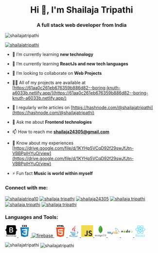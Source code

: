 <h1 align="center">Hi 👋, I'm Shailaja Tripathi</h1>
<h3 align="center">A full stack web developer from India</h3>

<p align="left"> <img src="https://komarev.com/ghpvc/?username=shailajatripathi&label=Profile%20views&color=0e75b6&style=flat" alt="shailajatripathi" /> </p>

<p align="left"> <a href="https://github.com/ryo-ma/github-profile-trophy"><img src="https://github-profile-trophy.vercel.app/?username=shailajatripathi" alt="shailajatripathi" /></a> </p>

- 🔭 I’m currently learning **new technology**

- 🌱 I’m currently learning **ReactJs and new tech languages**

- 👯 I’m looking to collaborate on **Web Projects**

- 👨‍💻 All of my projects are available at [https://61aa0c261eb676359b886d82--boring-knuth-a6033b.netlify.app/](https://61aa0c261eb676359b886d82--boring-knuth-a6033b.netlify.app/)

- 📝 I regularly write articles on [https://hashnode.com/@shailajatripathi](https://hashnode.com/@shailajatripathi)

- 💬 Ask me about **Frontend technologies**

- 📫 How to reach me **shailaja24305@gmail.com**

- 📄 Know about my experiences [https://drive.google.com/file/d/1KYHp5VCqD92f29swJfJtn-VBBPpIHYuO/view](https://drive.google.com/file/d/1KYHp5VCqD92f29swJfJtn-VBBPpIHYuO/view)

- ⚡ Fun fact **Music is world within myself**

<h3 align="left">Connect with me:</h3>
<p align="left">
<a href="https://twitter.com/shailajatripa10" target="blank"><img align="center" src="https://raw.githubusercontent.com/rahuldkjain/github-profile-readme-generator/master/src/images/icons/Social/twitter.svg" alt="shailajatripa10" height="30" width="40" /></a>
<a href="https://linkedin.com/in/shailaja tripathi" target="blank"><img align="center" src="https://raw.githubusercontent.com/rahuldkjain/github-profile-readme-generator/master/src/images/icons/Social/linked-in-alt.svg" alt="shailaja tripathi" height="30" width="40" /></a>
<a href="https://codesandbox.com/shailaja24305" target="blank"><img align="center" src="https://raw.githubusercontent.com/rahuldkjain/github-profile-readme-generator/master/src/images/icons/Social/codesandbox.svg" alt="shailaja24305" height="30" width="40" /></a>
<a href="https://fb.com/shailaja tripathi" target="blank"><img align="center" src="https://raw.githubusercontent.com/rahuldkjain/github-profile-readme-generator/master/src/images/icons/Social/facebook.svg" alt="shailaja tripathi" height="30" width="40" /></a>
<a href="https://instagram.com/shailaja.tripathi" target="blank"><img align="center" src="https://raw.githubusercontent.com/rahuldkjain/github-profile-readme-generator/master/src/images/icons/Social/instagram.svg" alt="shailaja.tripathi" height="30" width="40" /></a>
<a href="https://hashnode.com/shailaja tripathi" target="blank"><img align="center" src="https://raw.githubusercontent.com/rahuldkjain/github-profile-readme-generator/master/src/images/icons/Social/hashnode.svg" alt="shailaja tripathi" height="30" width="40" /></a>
</p>

<h3 align="left">Languages and Tools:</h3>
<p align="left"> <a href="https://getbootstrap.com" target="_blank" rel="noreferrer"> <img src="https://raw.githubusercontent.com/devicons/devicon/master/icons/bootstrap/bootstrap-plain-wordmark.svg" alt="bootstrap" width="40" height="40"/> </a> <a href="https://www.w3schools.com/css/" target="_blank" rel="noreferrer"> <img src="https://raw.githubusercontent.com/devicons/devicon/master/icons/css3/css3-original-wordmark.svg" alt="css3" width="40" height="40"/> </a> <a href="https://firebase.google.com/" target="_blank" rel="noreferrer"> <img src="https://www.vectorlogo.zone/logos/firebase/firebase-icon.svg" alt="firebase" width="40" height="40"/> </a> <a href="https://www.w3.org/html/" target="_blank" rel="noreferrer"> <img src="https://raw.githubusercontent.com/devicons/devicon/master/icons/html5/html5-original-wordmark.svg" alt="html5" width="40" height="40"/> </a> <a href="https://www.java.com" target="_blank" rel="noreferrer"> <img src="https://raw.githubusercontent.com/devicons/devicon/master/icons/java/java-original.svg" alt="java" width="40" height="40"/> </a> <a href="https://developer.mozilla.org/en-US/docs/Web/JavaScript" target="_blank" rel="noreferrer"> <img src="https://raw.githubusercontent.com/devicons/devicon/master/icons/javascript/javascript-original.svg" alt="javascript" width="40" height="40"/> </a> <a href="https://www.mongodb.com/" target="_blank" rel="noreferrer"> <img src="https://raw.githubusercontent.com/devicons/devicon/master/icons/mongodb/mongodb-original-wordmark.svg" alt="mongodb" width="40" height="40"/> </a> <a href="https://www.mysql.com/" target="_blank" rel="noreferrer"> <img src="https://raw.githubusercontent.com/devicons/devicon/master/icons/mysql/mysql-original-wordmark.svg" alt="mysql" width="40" height="40"/> </a> <a href="https://nodejs.org" target="_blank" rel="noreferrer"> <img src="https://raw.githubusercontent.com/devicons/devicon/master/icons/nodejs/nodejs-original-wordmark.svg" alt="nodejs" width="40" height="40"/> </a> <a href="https://reactjs.org/" target="_blank" rel="noreferrer"> <img src="https://raw.githubusercontent.com/devicons/devicon/master/icons/react/react-original-wordmark.svg" alt="react" width="40" height="40"/> </a> </p>

<p><img align="left" src="https://github-readme-stats.vercel.app/api/top-langs?username=shailajatripathi&show_icons=true&locale=en&layout=compact" alt="shailajatripathi" /></p>

<p>&nbsp;<img align="center" src="https://github-readme-stats.vercel.app/api?username=shailajatripathi&show_icons=true&locale=en" alt="shailajatripathi" /></p>
